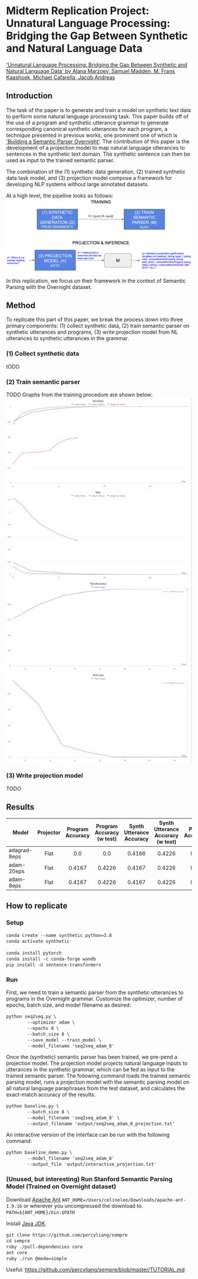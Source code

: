 # Midterm Replication Project: Unnatural Language Processing: Bridging the Gap Between Synthetic and Natural Language Data

['Unnatural Language Processing: Bridging the Gap Between Synthetic and Natural Language Data' by Alana Marzoev, Samuel Madden, M. Frans Kaashoek, Michael Cafarella, Jacob Andreas](https://arxiv.org/pdf/2004.13645.pdf)


## Introduction
The task of the paper is to generate and train a model on synthetic text data to perform some natural language processing task. This paper builds off of the use of a program and synthetic utterance grammar to generate corresponding canonical synthetic utterances for each program, a technique presented in previous works, one prominent one of which is ['Building a Semantic Parser Overnight'](https://aclanthology.org/P15-1129.pdf). The contribution of this paper is the development of a projection model to map natural language utterances to sentences in the synthetic text domain. The synthetic sentence can then be used as input to the trained semantic parser.

The combination of the (1) synthetic data generation, (2) trained synthetic data task model, and (3) projection model compose a framework for developing NLP systems without large annotated datasets.

At a high level, the pipeline looks as follows:
![Pipeline](images/system_pipeline.png?raw=true "system pipeline diagram")

In this replication, we focus on their framework in the context of Semantic Parsing with the Overnight dataset.

## Method
To replicate this part of this paper, we break the process down into three primary components: (1) collect synthetic data, (2) train semantic parser on synthetic utterances and programs, (3) write projection model from NL utterances to synthetic utterances in the grammar. 

### (1) Collect synthetic data
tODO

### (2) Train semantic parser
TODO
Graphs from the training procedure are shown below:
![Training Accuracy](images/accuracy_plot.png?raw=true "seq2seq training accuracy")
![Training Loss](images/loss_plot.png?raw=true "seq2seq training loss")
![Test Accuracy](images/test_acc_plot.png?raw=true "seq2seq test accuracy")
![Test Loss](images/test_loss_plot.png?raw=true "seq2seq test loss")

### (3) Write projection model
TODO

## Results
| Model         | Projector | Program Accuracy | Program Accuracy (w test)| Synth Utterance Accuracy | Synth Utterance Accuracy (w test) | Paper Accuracy|
| ------------- |:---------:|:----------------:|:-----------------------:|:------------------------:|:---------------------------------:|:-------------:|
| adagrad-8eps  | Flat      | 0.0              | 0.0                     | 0.4166                   |  0.4226                           |   0.32        |
| adam-20eps    | Flat      | 0.4167           | 0.4226                  | 0.4167                   |  0.4226                           | 0.32          |
| adam-8eps     | Flat      | 0.4167           | 0.4226                  | 0.4167                   |  0.4226                           | 0.32          |

## How to replicate


### Setup

```
conda create --name synthetic python=3.8
conda activate synthetic

conda install pytorch
conda install -c conda-forge wandb 
pip install -U sentence-transformers
```

### Run
First, we need to train a semantic parser from the synthetic utterances to programs in the Overnight grammar. Customize the optimizer, number of epochs, batch size, and model filename as desired:
```
python seq2seq.py \
        --optimizer adam \
        --epochs 8 \
        --batch_size 8 \
        --save_model --train_model \
        --model_filename 'seq2seq_adam_8'
```

Once the (synthetic) semantic parser has been trained, we pre-pend a projection model. The projection model projects natural language inputs to utterances in the synthetic grammar, which can be fed as input to the trained semantic parser. The following command loads the trained semantic parsing model, runs a projection model with the semantic parsing model on all natural language paraphrases from the test dataset, and calculates the exact-match accuracy of the results.
```
python baseline.py \
        --batch_size 8 \
        --model_filename 'seq2seq_adam_8' \
        --output_filename 'output/seq2seq_adam_8_projection.txt'
```

An interactive version of the interface can be run with the following command:
```
python baseline_demo.py \
        --model_filename 'seq2seq_adam_8'
        --output_file 'output/interactive_projection.txt'
```


### (Unused, but interesting) Run Stanford Semantic Parsing Model (Trained on Overnight dataset)

Download [Apache Ant](https://ant.apache.org/manual/install.html)
`ANT_HOME=/Users/celinelee/Downloads/apache-ant-1.9.16` or wherever you uncompressed the download to.
`PATH=${ANT_HOME}/bin:$PATH`

Install [Java JDK](https://www.oracle.com/java/technologies/downloads/#jdk17-mac).

```
git clone https://github.com/percyliang/sempre
cd sempre
ruby ./pull-dependencies core
ant core
ruby ./run @mode=simple
```

Useful: https://github.com/percyliang/sempre/blob/master/TUTORIAL.md
